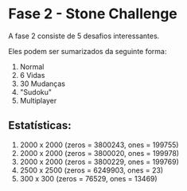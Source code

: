 # Fase 2 - Stone Challenge

A fase 2 consiste de 5 desafios interessantes.

Eles podem ser sumarizados da seguinte forma:

1. Normal
2. 6 Vidas
3. 30 Mudanças
4. "Sudoku"
5. Multiplayer

## Estatísticas:

1. 2000 x 2000 (zeros = 3800243, ones = 199755)
2. 2000 x 2000 (zeros = 3800020, ones = 199978)
3. 2000 x 2000 (zeros = 3800229, ones = 199769)
4. 2500 x 2500 (zeros = 6249903, ones = 23)
5. 300 x 300 (zeros = 76529, ones = 13469)
